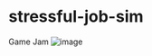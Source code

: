 # stressful-job-sim
Game Jam
![image](https://github.com/user-attachments/assets/1e7500a7-926e-4953-9c1b-879c0d83c148)
